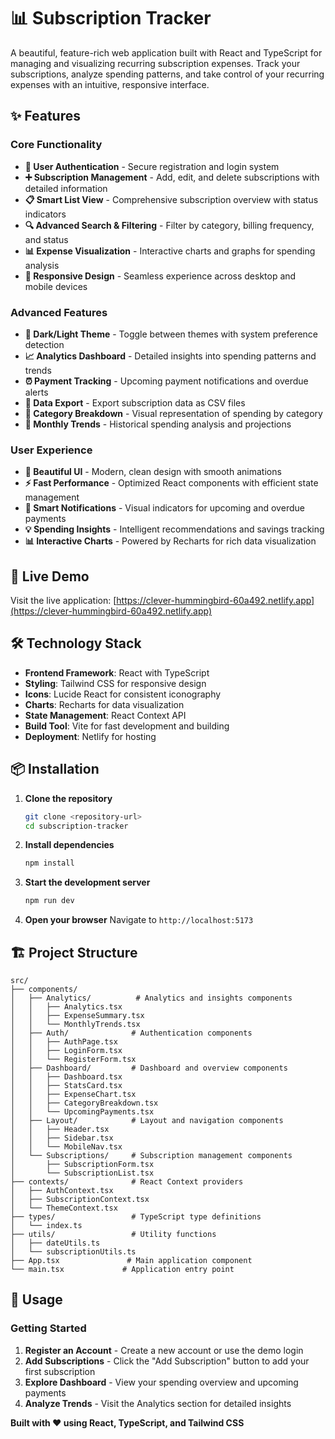 # 📊 Subscription Tracker

A beautiful, feature-rich web application built with React and TypeScript for managing and visualizing recurring subscription expenses. Track your subscriptions, analyze spending patterns, and take control of your recurring expenses with an intuitive, responsive interface.

## ✨ Features

### Core Functionality
- **🔐 User Authentication** - Secure registration and login system
- **➕ Subscription Management** - Add, edit, and delete subscriptions with detailed information
- **📋 Smart List View** - Comprehensive subscription overview with status indicators
- **🔍 Advanced Search & Filtering** - Filter by category, billing frequency, and status
- **📊 Expense Visualization** - Interactive charts and graphs for spending analysis
- **📱 Responsive Design** - Seamless experience across desktop and mobile devices

### Advanced Features
- **🌙 Dark/Light Theme** - Toggle between themes with system preference detection
- **📈 Analytics Dashboard** - Detailed insights into spending patterns and trends
- **⏰ Payment Tracking** - Upcoming payment notifications and overdue alerts
- **💾 Data Export** - Export subscription data as CSV files
- **🎯 Category Breakdown** - Visual representation of spending by category
- **📅 Monthly Trends** - Historical spending analysis and projections

### User Experience
- **🎨 Beautiful UI** - Modern, clean design with smooth animations
- **⚡ Fast Performance** - Optimized React components with efficient state management
- **🔔 Smart Notifications** - Visual indicators for upcoming and overdue payments
- **💡 Spending Insights** - Intelligent recommendations and savings tracking
- **📊 Interactive Charts** - Powered by Recharts for rich data visualization

## 🚀 Live Demo

Visit the live application: [https://clever-hummingbird-60a492.netlify.app](https://clever-hummingbird-60a492.netlify.app)

## 🛠️ Technology Stack

- **Frontend Framework**: React with TypeScript
- **Styling**: Tailwind CSS for responsive design
- **Icons**: Lucide React for consistent iconography
- **Charts**: Recharts for data visualization
- **State Management**: React Context API
- **Build Tool**: Vite for fast development and building
- **Deployment**: Netlify for hosting

## 📦 Installation

1. **Clone the repository**
   ```bash
   git clone <repository-url>
   cd subscription-tracker
   ```

2. **Install dependencies**
   ```bash
   npm install
   ```

3. **Start the development server**
   ```bash
   npm run dev
   ```

4. **Open your browser**
   Navigate to `http://localhost:5173`

## 🏗️ Project Structure

```
src/
├── components/
│   ├── Analytics/          # Analytics and insights components
│   │   ├── Analytics.tsx
│   │   ├── ExpenseSummary.tsx
│   │   └── MonthlyTrends.tsx
│   ├── Auth/              # Authentication components
│   │   ├── AuthPage.tsx
│   │   ├── LoginForm.tsx
│   │   └── RegisterForm.tsx
│   ├── Dashboard/         # Dashboard and overview components
│   │   ├── Dashboard.tsx
│   │   ├── StatsCard.tsx
│   │   ├── ExpenseChart.tsx
│   │   ├── CategoryBreakdown.tsx
│   │   └── UpcomingPayments.tsx
│   ├── Layout/            # Layout and navigation components
│   │   ├── Header.tsx
│   │   ├── Sidebar.tsx
│   │   └── MobileNav.tsx
│   └── Subscriptions/     # Subscription management components
│       ├── SubscriptionForm.tsx
│       └── SubscriptionList.tsx
├── contexts/              # React Context providers
│   ├── AuthContext.tsx
│   ├── SubscriptionContext.tsx
│   └── ThemeContext.tsx
├── types/                 # TypeScript type definitions
│   └── index.ts
├── utils/                 # Utility functions
│   ├── dateUtils.ts
│   └── subscriptionUtils.ts
├── App.tsx               # Main application component
└── main.tsx             # Application entry point
```

## 🎯 Usage

### Getting Started
1. **Register an Account** - Create a new account or use the demo login
2. **Add Subscriptions** - Click the "Add Subscription" button to add your first subscription
3. **Explore Dashboard** - View your spending overview and upcoming payments
4. **Analyze Trends** - Visit the Analytics section for detailed insights

**Built with ❤️ using React, TypeScript, and Tailwind CSS**
